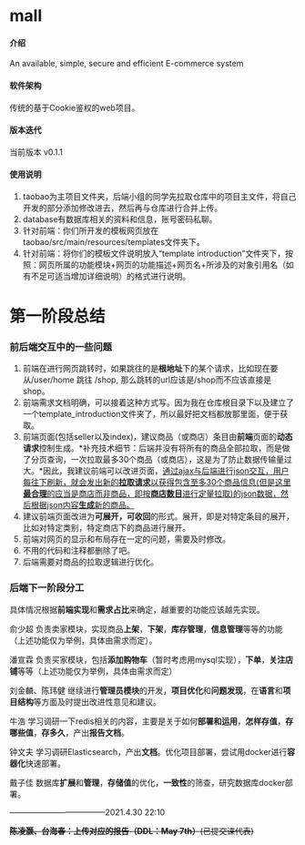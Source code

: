 # mall

#### 介绍
An available, simple, secure and efficient E-commerce system

#### 软件架构
传统的基于Cookie鉴权的web项目。

#### 版本迭代

当前版本 v0.1.1

#### 使用说明

1.  taobao为主项目文件夹，后端小组的同学先拉取仓库中的项目主文件，将自己开发的部分添加修改进去，然后再与仓库进行合并上传。
2.  database有数据库相关的资料和信息，账号密码私聊。
3.  针对前端：你们所开发的模板网页放在taobao/src/main/resources/templates文件夹下。
4.  针对前端：将你们的模板文件说明放入“template introduction”文件夹下，按照：网页所属的功能模块+网页的功能描述+网页名+所涉及的对象引用名（如有不足可适当增加详细说明）的格式进行说明。

# 第一阶段总结

### 前后端交互中的一些问题

1. 前端在进行网页跳转时，如果跳往的是**根地址**下的某个请求，比如现在要从/user/home 跳往 /shop, 那么跳转的url应该是/shop而不应该直接是shop。
2. 前端需求文档明确，可以接着这种方式写。因为我在仓库根目录下以及建立了一个template_introduction文件夹了，所以最好把文档都放那里面，便于获取。
3. 前端页面(包括seller以及index)，建议商品（或商店）条目由**前端**页面的**动态请求**控制生成。*补充技术细节：后端并没有将所有的商品全部拉取，而是做了分页查询，一次拉取最多30个商品（或商店），这是为了防止数据传输量过大。*因此，我建议前端可以改进页面，<u>通过ajax与后端进行json交互，用户每往下刷新，就会发出新的**拉取请求**以获得包含至多30个商品信息(但是这里**最合理**的应当是商店而非商品，即按**商店数目**进行定量拉取)的json数据，然后根据json内容**生成**新的商品。</u>
4. 建议前端页面改进为**可展开，可收回**的形式。展开，即是对特定条目的展开，比如对特定类别，特定商店下的商品进行展开。
5. 前端对网页的显示和布局存在一定的问题，需要及时修改。
6. 不用的代码和注释都删除了吧。
7. 后端需要对商品的拉取逻辑进行优化。

### 后端下一阶段分工

具体情况根据**前端实现**和**需求占比**来确定，越重要的功能应该越先实现。

俞少超 		负责卖家模块，实现商品**上架**，**下架**，**库存管理**，**信息管理**等等的功能（上述功能仅为举例，具体由需求而定）。

潘宣霖		负责买家模块，包括**添加购物车**（暂时考虑用mysql实现），**下单**，**关注店铺**等等（上述功能仅为举例，具体由需求而定）

刘金麟、陈玮健	继续进行**管理员模块**的开发，**项目优化**和**问题发现**，在**语言**和**项目结构**等方面及时提出改进性意见和建议。

牛浩			学习调研一下redis相关的内容，主要是关于如何**部署和运用**，**怎样存值**，**存哪些值**，**存多久**，产出**报告文档**。

钟文夫		学习调研Elasticsearch，产出**文档**。优化项目部署，尝试用docker进行**容器化**快速部署。

戴子佳		数据库**扩展**和**管理**，**存储值**的优化，**一致性**的筛查，研究数据库docker部署。

————————————2021.4.30 22:10

~~**陈凌灏、台海春：上传对应的报告（DDL：May 7th）**(已提交课代表)~~


